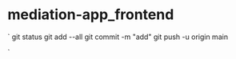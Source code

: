 # mediation-app_frontend



`
git status
 git add --all
 git commit -m "add"
 git push -u origin main
 
`
